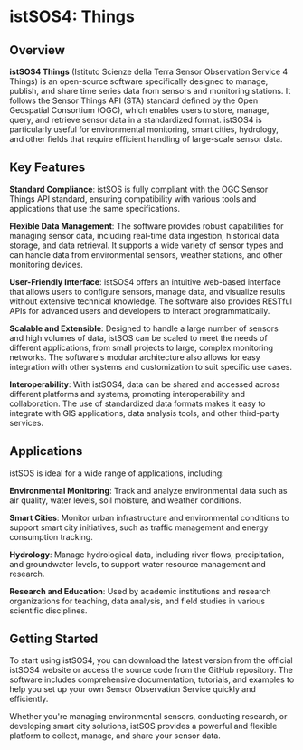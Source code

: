 # istSOS4: Things

## Overview
**istSOS4 Things** (Istituto Scienze della Terra Sensor Observation Service 4 Things) is an open-source software specifically designed to manage, publish, and share time series data from sensors and monitoring stations. It follows the Sensor Things API (STA) standard defined by the Open Geospatial Consortium (OGC), which enables users to store, manage, query, and retrieve sensor data in a standardized format. istSOS4 is particularly useful for environmental monitoring, smart cities, hydrology, and other fields that require efficient handling of large-scale sensor data.

## Key Features
**Standard Compliance**: istSOS is fully compliant with the OGC Sensor Things API standard, ensuring compatibility with various tools and applications that use the same specifications.

**Flexible Data Management**: The software provides robust capabilities for managing sensor data, including real-time data ingestion, historical data storage, and data retrieval. It supports a wide variety of sensor types and can handle data from environmental sensors, weather stations, and other monitoring devices.

**User-Friendly Interface**: istSOS4 offers an intuitive web-based interface that allows users to configure sensors, manage data, and visualize results without extensive technical knowledge. The software also provides RESTful APIs for advanced users and developers to interact programmatically.

**Scalable and Extensible**: Designed to handle a large number of sensors and high volumes of data, istSOS can be scaled to meet the needs of different applications, from small projects to large, complex monitoring networks. The software's modular architecture also allows for easy integration with other systems and customization to suit specific use cases.

**Interoperability**: With istSOS4, data can be shared and accessed across different platforms and systems, promoting interoperability and collaboration. The use of standardized data formats makes it easy to integrate with GIS applications, data analysis tools, and other third-party services.

## Applications
istSOS is ideal for a wide range of applications, including:

**Environmental Monitoring**: Track and analyze environmental data such as air quality, water levels, soil moisture, and weather conditions.

**Smart Cities**: Monitor urban infrastructure and environmental conditions to support smart city initiatives, such as traffic management and energy consumption tracking.

**Hydrology**: Manage hydrological data, including river flows, precipitation, and groundwater levels, to support water resource management and research.

**Research and Education**: Used by academic institutions and research organizations for teaching, data analysis, and field studies in various scientific disciplines.

## Getting Started
To start using istSOS4, you can download the latest version from the official istSOS4 website or access the source code from the GitHub repository. The software includes comprehensive documentation, tutorials, and examples to help you set up your own Sensor Observation Service quickly and efficiently.

Whether you're managing environmental sensors, conducting research, or developing smart city solutions, istSOS provides a powerful and flexible platform to collect, manage, and share your sensor data.


